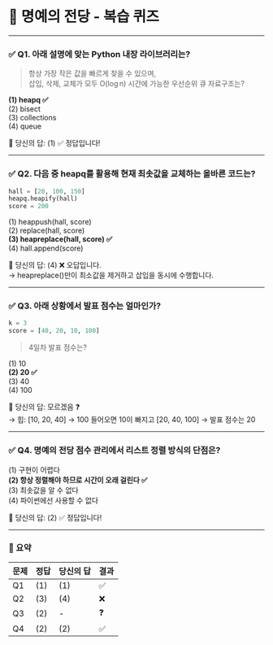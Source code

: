 # 🧠 명예의 전당 - 복습 퀴즈

---

### ✅ Q1. 아래 설명에 맞는 Python 내장 라이브러리는?

> 항상 가장 작은 값을 빠르게 찾을 수 있으며,  
> 삽입, 삭제, 교체가 모두 O(log n) 시간에 가능한 우선순위 큐 자료구조는?

**(1) heapq ✅**  
(2) bisect  
(3) collections  
(4) queue  

🔹 당신의 답: (1) ✅ 정답입니다!

---

### ✅ Q2. 다음 중 heapq를 활용해 현재 최솟값을 교체하는 올바른 코드는?

```python
hall = [20, 100, 150]
heapq.heapify(hall)
score = 200
```

(1) heappush(hall, score)  
(2) replace(hall, score)  
**(3) heapreplace(hall, score) ✅**  
(4) hall.append(score)  

🔹 당신의 답: (4) ❌ 오답입니다.  
→ heapreplace()만이 최소값을 제거하고 삽입을 동시에 수행합니다.

---

### ✅ Q3. 아래 상황에서 발표 점수는 얼마인가?

```python
k = 3
score = [40, 20, 10, 100]
```

> 4일차 발표 점수는?

(1) 10  
**(2) 20 ✅**  
(3) 40  
(4) 100  

🔹 당신의 답: 모르겠음 ❓  
→ 힙: [10, 20, 40] → 100 들어오면 10이 빠지고 [20, 40, 100] → 발표 점수는 20

---

### ✅ Q4. 명예의 전당 점수 관리에서 **리스트 정렬 방식의 단점**은?

(1) 구현이 어렵다  
**(2) 항상 정렬해야 하므로 시간이 오래 걸린다 ✅**  
(3) 최솟값을 알 수 없다  
(4) 파이썬에선 사용할 수 없다

🔹 당신의 답: (2) ✅ 정답입니다!

---

### 🧾 요약

| 문제 | 정답 | 당신의 답 | 결과  |
|------|------|------------|--------|
| Q1   | (1)  | (1)        | ✅    |
| Q2   | (3)  | (4)        | ❌    |
| Q3   | (2)  | -          | ❓    |
| Q4   | (2)  | (2)        | ✅    |
